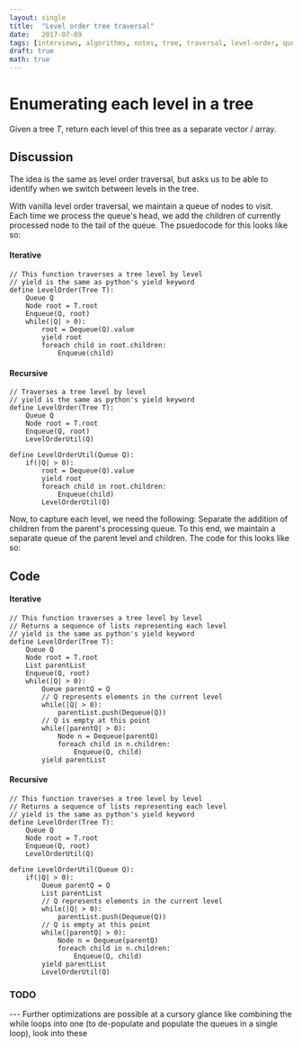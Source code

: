 ```yaml
---
layout: single
title:  "Level order tree traversal"
date:   2017-07-09
tags: [interviews, algorithms, notes, tree, traversal, level-order, queue]
draft: true
math: true
---
```



# Enumerating each level in a tree

Given a tree $T$, return each level of this tree as a separate vector / array.

## Discussion
The idea is the same as level order traversal, but asks us to be able to identify when we switch between levels in the tree.

With vanilla level order traversal, we maintain a queue of nodes to visit. Each time we process the queue's head, we add the children of currently processed node to the tail of the queue. The psuedocode for this looks like so:

#### Iterative
```psuedo
// This function traverses a tree level by level
// yield is the same as python's yield keyword
define LevelOrder(Tree T):
	Queue Q
	Node root = T.root
	Enqueue(Q, root)
	while(|Q| > 0):
		root = Dequeue(Q).value
		yield root
		foreach child in root.children:
			Enqueue(child)
```
#### Recursive
```psuedo
// Traverses a tree level by level
// yield is the same as python's yield keyword
define LevelOrder(Tree T):
	Queue Q
	Node root = T.root
	Enqueue(Q, root)
	LevelOrderUtil(Q)

define LevelOrderUtil(Queue Q):
	if(|Q| > 0):
		root = Dequeue(Q).value
		yield root
		foreach child in root.children:
			Enqueue(child)
		LevelOrderUtil(Q)
```

Now, to capture each level, we need the following: Separate the addition of children from the parent's processing queue. To this end, we maintain a separate queue of the parent level and children. The code for this looks like so:

## Code


#### Iterative
```psuedo
// This function traverses a tree level by level
// Returns a sequence of lists representing each level
// yield is the same as python's yield keyword
define LevelOrder(Tree T):
	Queue Q
	Node root = T.root
	List parentList
	Enqueue(Q, root)
	while(|Q| > 0):
		Queue parentQ = Q
		// Q represents elements in the current level
		while(|Q| > 0):
			parentList.push(Dequeue(Q))
		// Q is empty at this point
		while(|parentQ| > 0):
			Node n = Dequeue(parentQ)
			foreach child in n.children:
				Enqueue(Q, child)
		yield parentList
```

#### Recursive
```psuedo
// This function traverses a tree level by level
// Returns a sequence of lists representing each level
// yield is the same as python's yield keyword
define LevelOrder(Tree T):
	Queue Q
	Node root = T.root
	Enqueue(Q, root)
	LevelOrderUtil(Q)

define LevelOrderUtil(Queue Q):
	if(|Q| > 0):
		Queue parentQ = Q
		List parentList
		// Q represents elements in the current level
		while(|Q| > 0):
			parentList.push(Dequeue(Q))
		// Q is empty at this point
		while(|parentQ| > 0):
			Node n = Dequeue(parentQ)
			foreach child in n.children:
				Enqueue(Q, child)
		yield parentList
		LevelOrderUtil(Q)
```

### TODO
--- Further optimizations are possible at a cursory glance like combining the while loops into one (to de-populate and populate the queues in a single loop), look into these
